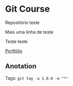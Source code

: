 # Git Course

Repositório teste

Mais uma linha de teste

Teste teste

[Portfólio](https://suziziziz.netlify.app)

## Anotation

Tags: `git tag -a 1.0.0 -m "*"`
